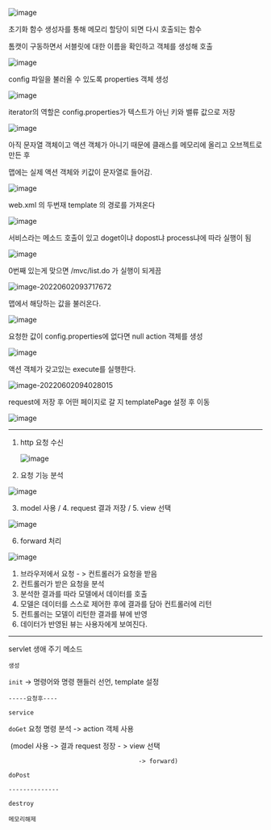 ![image](https://user-images.githubusercontent.com/101780699/171522502-7cd935b1-4d28-4d97-88b0-513aeeb9b1a0.png)



초기화 함수 생성자를 통해 메모리 할당이 되면 다시 호출되는 함수

톰캣이 구동하면서 서블릿에 대한 이름을 확인하고 객체를 생성해 호출

![image](https://user-images.githubusercontent.com/101780699/171522631-9fd4702c-fb8f-4028-a451-09c3a7de6aa1.png)



config 파일을 불러올 수 있도록 properties 객체 생성

![image](https://user-images.githubusercontent.com/101780699/171522972-a1e01f4e-9cac-45da-afc0-677d1cb5c397.png)



iterator의 역할은 config.properties가 텍스트가 아닌 키와 밸류 값으로 저장

![image](https://user-images.githubusercontent.com/101780699/171523027-6604a76f-a9e5-4830-9ac9-83ea1147e49d.png)



아직 문자열 객체이고 액션 객체가 아니기 때문에 클래스를 메모리에 올리고 오브젝트로 만든 후

맵에는 실제 액션 객체와 키값이 문자열로 들어감.

![image](https://user-images.githubusercontent.com/101780699/171523094-f3e7adaa-08f7-4c3f-8749-1f9cf2613d67.png)



web.xml 의 두번재 template 의 경로를 가져온다

![image](https://user-images.githubusercontent.com/101780699/171523311-31a0f208-2fcb-489e-b35a-a1f15927b075.png)





서비스라는 메소드 호출이 있고 doget이냐 dopost냐 process냐에 따라 실행이 됨

![image](https://user-images.githubusercontent.com/101780699/171523539-621ab49c-efdc-4647-8d90-e5ff23edfe6b.png)





0번째 있는게 맞으면 /mvc/list.do 가 실행이 되게끔 

![image-20220602093717672](C:\Users\ygpak\AppData\Roaming\Typora\typora-user-images\image-20220602093717672.png)



맵에서 해당하는 값을 불러온다.

![image](https://user-images.githubusercontent.com/101780699/171523755-374a4309-1bd3-46a1-a1f3-e5717ff0656a.png)



요청한 값이 config.properties에 없다면 null action 객체를 생성

![image](https://user-images.githubusercontent.com/101780699/171523874-585dd169-a9df-463e-babf-da7951597444.png)



액션 객체가 갖고있는 execute를 실행한다.

![image-20220602094028015](C:\Users\ygpak\AppData\Roaming\Typora\typora-user-images\image-20220602094028015.png)



request에 저장 후 어떤 페이지로 갈 지 templatePage 설정 후 이동

![image](https://user-images.githubusercontent.com/101780699/171524200-31f55706-7014-408d-89fd-0f9499adcca1.png)



---



1. http 요청 수신

   ![image](https://user-images.githubusercontent.com/101780699/171525709-0eca8811-ee8c-4ba8-8bc8-5a230dc8a81e.png)

2. 요청 기능 분석

![image](https://user-images.githubusercontent.com/101780699/171525766-28ee34ad-07cc-4b31-89f6-40abfd1638e3.png)

3. model 사용 / 4. request 결과 저장 / 5. view 선택

![image](https://user-images.githubusercontent.com/101780699/171525824-aa8239c3-9183-4b2a-8913-32f5592d9ddb.png)

6. forward 처리

![image](https://user-images.githubusercontent.com/101780699/171525851-f0dd80cc-6432-4a03-83d6-7e525a5da78a.png)



1. 브라우저에서 요청 - > 컨트롤러가 요청을 받음
2. 컨트롤러가 받은 요청을 분석
3. 분석한 결과를 따라 모델에서 데이터를 호출 
4. 모델은 데이터를 스스로 제어한 후에 결과를 담아 컨트롤러에 리턴
5. 컨트롤러는 모델이 리턴한 결과를 뷰에 반영
6. 데이터가 반영된 뷰는 사용자에게 보여진다.



---



servlet 생애 주기 메소드

`생성`

`init`   -> 명령어와 명령 핸들러 선언, template 설정

`-----요청후----`

`service`

`doGet`    요청 명령 분석 -> action 객체 사용

​                                           (model 사용 -> 결과 request 정장 - > view 선택

   										-> forward)  

`doPost`                                                      

`--------------`

`destroy`

`메모리해제`



